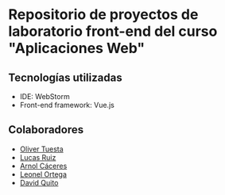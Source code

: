 ﻿<h1>Repositorio de proyectos de laboratorio front-end del curso "Aplicaciones Web"</h1>

<h2>Tecnologías utilizadas</h2>
<ul>
	<li>IDE: WebStorm</li>
	<li>Front-end framework: Vue.js</li>
</ul>

<h2>Colaboradores</h3>
<ul>
	<li><a href="https://github.com/oliverTuesta/">Oliver Tuesta</a></li>
	<li><a href="https://github.com/u202110085/">Lucas Ruiz</a></li>
	<li><a href="https://github.com/arnolcb">Arnol Cáceres</a></li>
    <li><a href="https://github.com/leonel1301">Leonel Ortega</a></li>
	<li><a href="https://github.com/Paronimus386">David Quito</a></li>
</ul>

